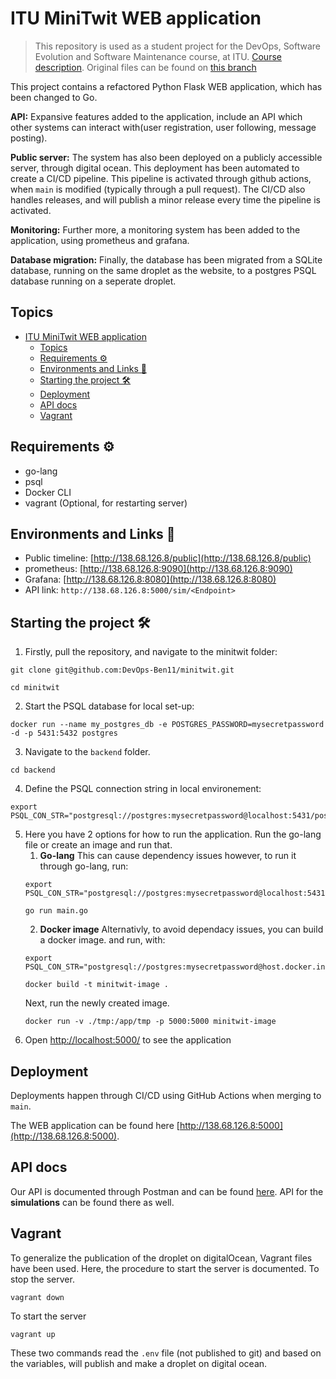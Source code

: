 # ITU MiniTwit WEB application
> This repository is used as a student project for the DevOps, Software Evolution and Software Maintenance course, at ITU. [Course description](https://learnit.itu.dk/local/coursebase/view.php?s=ft&view=public&ciid=642). Original files can be found on [this branch](https://github.com/DevOps-Ben11/minitwit/tree/Orignal-Minitwit)

This project contains a refactored Python Flask WEB application, which has been changed to Go.

**API:**
Expansive features added to the application, include an API which other systems can interact with(user registration, user following, message posting). 

**Public server:**
The system has also been deployed on a publicly accessible server, through digital ocean. This deployment has been automated to create a CI/CD pipeline. This pipeline is activated through github actions, when `main` is modified (typically through a pull request). The CI/CD also handles releases, and will publish a minor release every time the pipeline is activated. 

**Monitoring:**
Further more, a monitoring system has been added to the application, using prometheus and grafana.  

**Database migration:**
Finally, the database has been migrated from a SQLite database, running on the same droplet as the website, to a postgres PSQL database running on a seperate droplet.

## Topics 
- [ITU MiniTwit WEB application](#itu-minitwit-web-application)
  - [Topics](#topics)
  - [Requirements ⚙️](#requirements-️)
  - [Environments and Links 🔗](#environments-and-links-)
  - [Starting the project 🛠](#starting-the-project-)
  - [Deployment](#deployment)
  - [API docs](#api-docs)
  - [Vagrant](#vagrant)

## Requirements ⚙️
- go-lang
- psql
- Docker CLI
- vagrant (Optional, for restarting server)

## Environments and Links 🔗
- Public timeline:  [http://138.68.126.8/public](http://138.68.126.8/public)
- prometheus: [http://138.68.126.8:9090](http://138.68.126.8:9090)
- Grafana: [http://138.68.126.8:8080](http://138.68.126.8:8080)
- API link: `http://138.68.126.8:5000/sim/<Endpoint>`

## Starting the project 🛠
1. Firstly, pull the repository, and navigate to the minitwit folder:
``` 
git clone git@github.com:DevOps-Ben11/minitwit.git
```
```
cd minitwit
```
2. Start the PSQL database for local set-up: 
```
docker run --name my_postgres_db -e POSTGRES_PASSWORD=mysecretpassword -d -p 5431:5432 postgres
```
3. Navigate to the `backend` folder.
```
cd backend
``` 
4. Define the PSQL connection string in local environement: 
```
export PSQL_CON_STR="postgresql://postgres:mysecretpassword@localhost:5431/postgres"
```

5. Here you have 2 options for how to run the application. Run the go-lang file or create an image and run that. 
    1. **Go-lang** This can cause dependency issues however, to run it through go-lang, run: 
    ```
    export PSQL_CON_STR="postgresql://postgres:mysecretpassword@localhost:5431/postgres"
    ```
    ```
    go run main.go
    ```
    2. **Docker image** Alternativly, to avoid dependacy issues, you can build a docker image. and run, with:
    ```   
    export PSQL_CON_STR="postgresql://postgres:mysecretpassword@host.docker.internal:5431/postgres"
    ```
    ```
    docker build -t minitwit-image .
    ```
    Next, run the newly created image.
    ```
    docker run -v ./tmp:/app/tmp -p 5000:5000 minitwit-image
    ```
5. Open [http://localhost:5000/](http://localhost:5000/) to see the application

## Deployment
Deployments happen through CI/CD using GitHub Actions when merging to `main`.

The WEB application can be found here [http://138.68.126.8:5000](http://138.68.126.8:5000).

## API docs
Our API is documented through Postman and can be found [here](https://documenter.getpostman.com/view/1487273/2sA2rCU2He#intro). API for the **simulations** can be found there as well.


## Vagrant
To generalize the publication of the droplet on digitalOcean, Vagrant files have been used. Here, the procedure to start the server is documented. 
To stop the server. 
```
vagrant down
```

To start the server 
```
vagrant up
```

These two commands read the `.env` file (not published to git) and based on the variables, will publish and make a droplet on digital ocean. 

